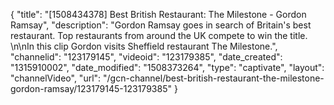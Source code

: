 {
    "title": "[1508434378] Best British Restaurant: The Milestone - Gordon Ramsay",
    "description": "Gordon Ramsay goes in search of Britain's best restaurant. Top restaurants from around the UK compete to win the title. \n\nIn this clip Gordon visits Sheffield restaurant The Milestone.",
    "channelid": "123179145",
    "videoid": "123179385",
    "date_created": "1315910002",
    "date_modified": "1508373264",
    "type": "captivate",
    "layout": "channelVideo",
    "url": "\/gcn-channel\/best-british-restaurant-the-milestone-gordon-ramsay\/123179145-123179385"
}